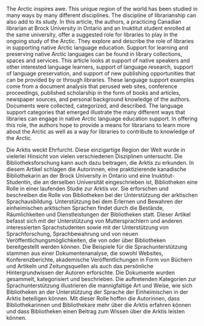 The Arctic inspires awe. This unique region of the world has been studied in many ways by many different disciplines. The discipline of librarianship can also add to its study. In this article, the authors, a practicing Canadian librarian at Brock University in Ontario and an Inuktitut student enrolled at the same university, offer a suggested role for libraries to play in the ongoing study of the Arctic. They explore and describe the role of libraries in supporting native Arctic language education. Support for learning and preserving native Arctic languages can be found in library collections, spaces and services. This article looks at support of native speakers and other interested language learners, support of language research, support of language preservation, and support of new publishing opportunities that can be provided by or through libraries. These language support examples come from a document analysis that perused web sites, conference proceedings, published scholarship in the form of books and articles, newspaper sources, and personal background knowledge of the authors. Documents were collected, categorized, and described. The language support categories that emerged illustrate the many different ways that libraries can engage in native Arctic language education support. In offering this role, the authors hope to provide a means for librarians to learn more about the Arctic as well as a way for libraries to contribute to knowledge of the Arctic.

Die Arktis weckt Ehrfurcht. Diese einzigartige Region der Welt wurde in vielerlei Hinsicht von vielen verschiedenen Disziplinen untersucht. Die Bibliotheksforschung kann auch dazu beitragen, die Arktis zu erkunden. In diesem Artikel schlagen die Autorinnen, eine praktizierende kanadische Bibliothekarin an der Brock University in Ontario und eine Inuktitut-Studentin, die an derselben Universität eingeschrieben ist, Bibliotheken eine Rolle in einer laufenden Studie zur Arktis vor. Sie erforschen und beschreiben die Rolle von Bibliotheken bei der Unterstützung der arktischen Sprachausbildung. Unterstützung bei dem Erlernen und Bewahren der einheimischen arktischen Sprachen findet durch die Bestände, Räumlichkeiten und Dienstleistungen der Bibliotheken statt. Dieser Artikel befasst sich mit der Unterstützung von Muttersprachlern und anderen interessierten Sprachstudenten sowie mit der Unterstützung von Sprachforschung, Sprachbewahrung und von neuen Veröffentlichungsmöglichkeiten, die von oder über Bibliotheken bereitgestellt werden können. Die Beispiele für die Sprachunterstützung stammen aus einer Dokumentenanalyse, die sowohl Websites, Konferenzberichte, akademische Veröffentlichungen in Form von Büchern und Artikeln und Zeitungsquellen als auch das persönliche Hintergrundwissen der Autoren erforschte. Die Dokumente wurden gesammelt, kategorisiert und beschrieben. Die auftretenden Kategorien zur Sprachunterstützung illustrieren die mannigfaltige Art und Weise, wie sich Bibliotheken an der Unterstützung der Sprache der Einheimischen in der Arktis beteiligen können. Mit dieser Rolle hoffen die Autorinnen, dass Bibliothekarinnen und Bibliothekare mehr über die Arktis erfahren können und dass Bibliotheken einen Beitrag zum Wissen über die Arktis leisten können.